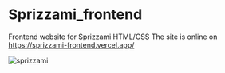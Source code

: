 # Sprizzami_frontend
Frontend website for Sprizzami HTML/CSS
The site is online on https://sprizzami-frontend.vercel.app/

![sprizzami](https://github.com/stefanopedicinogit/Sprizzami_frontend/assets/83118026/acaf437d-e3bc-4ff1-90ac-28def64f90b7)

